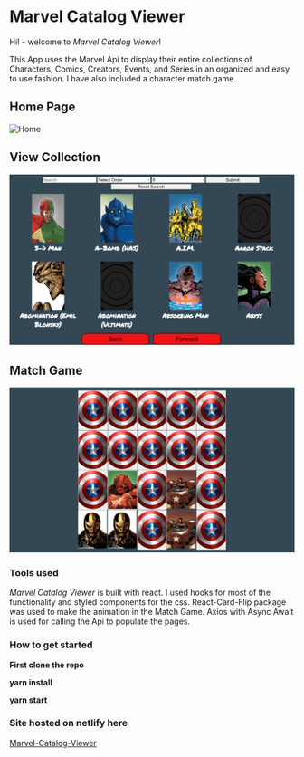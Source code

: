 # Marvel Catalog Viewer

Hi! - welcome to _Marvel Catalog Viewer_!

This App uses the Marvel Api to display their entire collections of Characters, Comics, Creators, Events, and Series in an organized and easy to use fashion.  I have also included a character match game.

## Home Page

![Home](src/images/HomePage.png)

## View Collection

![Character](src/images/Characters.png)

## Match Game

![Planner](src/images/Game.png)

### Tools used

_Marvel Catalog Viewer_ is built with react.  I used hooks for most of the functionality and styled components for the css.  React-Card-Flip package was used to make the animation in the Match Game.  Axios with Async Await is used for calling the Api to populate the pages.

### How to get started

**First clone the repo**

**yarn install**

**yarn start**

### Site hosted on netlify here 

[Marvel-Catalog-Viewer](marvel-catalog-viewer.netlify.app)
